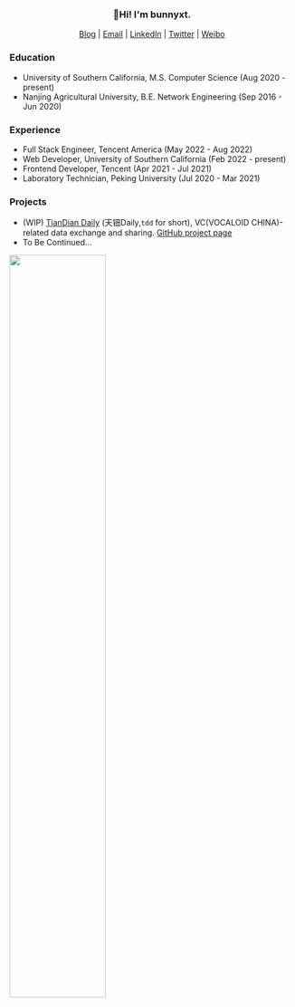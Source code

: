 <h3 align="center">
  👋Hi! I'm bunnyxt. 
</h3>

<p align="center">
  <a href="https://www.bunnyxt.com" target="_blank">Blog</a> |
  <a href="mailto:bunnyxt@outlook.com">Email</a> |
  <a href="https://www.linkedin.com/in/jinyuan-liu/" target="_blank">LinkedIn</a> |
  <a href="https://twitter.com/bunnyxt29" target="_blank">Twitter</a> |
  <a href="https://www.weibo.com/nny29" target="_blank">Weibo</a>
</p>

### Education

- University of Southern California, M.S. Computer Science (Aug 2020 - present)
- Nanjing Agricultural University, B.E. Network Engineering (Sep 2016 - Jun 2020)

### Experience

- Full Stack Engineer, Tencent America (May 2022 - Aug 2022)
- Web Developer, University of Southern California (Feb 2022 - present)
- Frontend Developer, Tencent (Apr 2021 - Jul 2021)
- Laboratory Technician, Peking University (Jul 2020 - Mar 2021)

### Projects

- (WIP) [TianDian Daily](https://tdd.bunnyxt.com) (天钿Daily,`tdd` for short), VC(VOCALOID CHINA)-related data exchange and sharing. [GitHub project page](https://github.com/users/bunnyxt/projects/1)
- To Be Continued...

<span>
  <a href="https://www.github.com/bunnyxt">
    <img src="https://github-readme-stats.vercel.app/api?username=bunnyxt&show_icons=true&layout=compact&count_private=true&hide_title=true&theme=default" style="width: 58%; max-width: 58%; min-width: 58%; margin-right: 1%">
  </a>
</span>

